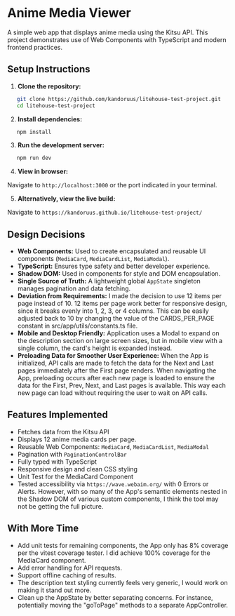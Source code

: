 # Anime Media Viewer

A simple web app that displays anime media using the Kitsu API. This project demonstrates use of Web Components with TypeScript and modern frontend practices.

## Setup Instructions

1. **Clone the repository:**

```bash
   git clone https://github.com/kandoruus/litehouse-test-project.git
   cd litehouse-test-project
```

2. **Install dependencies:**

```bash
   npm install
```

3. **Run the development server:**

```bash
   npm run dev
```

4. **View in browser:**

Navigate to `http://localhost:3000` or the port indicated in your terminal.

5. **Alternatively, view the live build:**

Navigate to `https://kandoruus.github.io/litehouse-test-project/`

## Design Decisions

- **Web Components:**
  Used to create encapsulated and reusable UI components (`MediaCard`, `MediaCardList`, `MediaModal`).
- **TypeScript:**
  Ensures type safety and better developer experience.
- **Shadow DOM:**
  Used in components for style and DOM encapsulation.
- **Single Source of Truth:**
  A lightweight global `AppState` singleton manages pagination and data fetching.
- **Deviation from Requirements:**
  I made the decision to use 12 items per page instead of 10. 12 items per page work better for responsive design, since it breaks evenly into 1, 2, 3, or 4 columns. This can be easily adjusted back to 10 by changing the value of the CARDS_PER_PAGE constant in src/app/utils/constants.ts file.
- **Mobile and Desktop Friendly:**
  Application uses a Modal to expand on the description section on large screen sizes, but in mobile view with a single column, the card's height is expanded instead.
- **Preloading Data for Smoother User Experience:**
  When the App is initialized, API calls are made to fetch the data for the Next and Last pages immediately after the First page renders. When navigating the App, preloading occurs after each new page is loaded to ensure the data for the First, Prev, Next, and Last pages is available. This way each new page can load without requiring the user to wait on API calls.

## Features Implemented

- Fetches data from the Kitsu API
- Displays 12 anime media cards per page.
- Reusable Web Components: `MediaCard`, `MediaCardList`, `MediaModal`
- Pagination with `PaginationControlBar`
- Fully typed with TypeScript
- Responsive design and clean CSS styling
- Unit Test for the MediaCard Component
- Tested accessibility via `https://wave.webaim.org/` with 0 Errors or Alerts. However, with so many of the App's semantic elements nested in the Shadow DOM of various custom components, I think
  the tool may not be getting the full picture.

## With More Time

- Add unit tests for remaining components, the App only has 8% coverage per the vitest coverage tester. I did achieve 100% coverage for the MediaCard component.
- Add error handling for API requests.
- Support offline caching of results.
- The description text styling currently feels very generic, I would work on making it stand out more.
- Clean up the AppState by better separating concerns. For instance, potentially moving the "goToPage" methods to a separate AppController.
